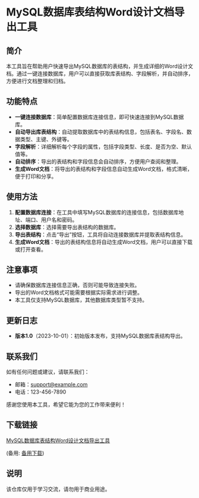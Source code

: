 # MySQL数据库表结构Word设计文档导出工具

## 简介

本工具旨在帮助用户快速导出MySQL数据库的表结构，并生成详细的Word设计文档。通过一键连接数据库，用户可以直接获取库表结构、字段解析，并自动排序，方便进行文档整理和归档。

## 功能特点

- **一键连接数据库**：简单配置数据库连接信息，即可快速连接到MySQL数据库。
- **自动导出库表结构**：自动提取数据库中的表结构信息，包括表名、字段名、数据类型、主键、外键等。
- **字段解析**：详细解析每个字段的属性，包括字段类型、长度、是否为空、默认值等。
- **自动排序**：导出的表结构和字段信息会自动排序，方便用户查阅和整理。
- **生成Word文档**：将导出的表结构和字段信息自动生成Word文档，格式清晰，便于打印和分享。

## 使用方法

1. **配置数据库连接**：在工具中填写MySQL数据库的连接信息，包括数据库地址、端口、用户名和密码。
2. **选择数据库**：选择需要导出表结构的数据库。
3. **导出表结构**：点击“导出”按钮，工具将自动连接数据库并提取表结构信息。
4. **生成Word文档**：导出的表结构信息将自动生成Word文档，用户可以直接下载或打开查看。

## 注意事项

- 请确保数据库连接信息正确，否则可能导致连接失败。
- 导出的Word文档格式可能需要根据实际需求进行调整。
- 本工具仅支持MySQL数据库，其他数据库类型暂不支持。

## 更新日志

- **版本1.0**（2023-10-01）：初始版本发布，支持MySQL数据库表结构导出。

## 联系我们

如有任何问题或建议，请联系我们：

- 邮箱：support@example.com
- 电话：123-456-7890

感谢您使用本工具，希望它能为您的工作带来便利！

## 下载链接
[MySQL数据库表结构Word设计文档导出工具](https://pan.quark.cn/s/b4bd99878876) 

(备用: [备用下载](https://pan.baidu.com/s/1eZQ4VFfWnyDRnTXfST7fjQ?pwd=1234))

## 说明

该仓库仅用于学习交流，请勿用于商业用途。

